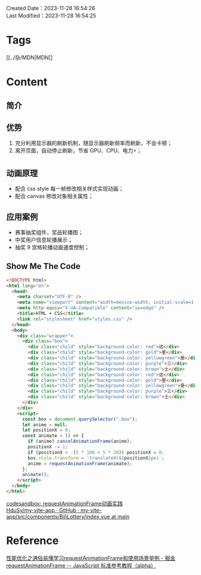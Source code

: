 Created Date：2023-11-28 16:54:26  
Last Modified：2023-11-28 16:54:25

# Tags

[[../杂/MDN|MDN]]

# Content

## 简介

## 优势

1. 充分利用显示器的刷新机制，随显示器刷新频率而刷新，不会卡顿；
2. 离开页面，自动停止刷新，节省 GPU、CPU、电力⚡️；

## 动画原理

- 配合 css style 每一帧修改相关样式实现动画；
- 配合 canvas 修改对象相关属性；

## 应用案例

- 赛事抽奖组件，奖品轮播图；
- 中奖用户信息轮播展示；
- 抽奖 9 宫格轮播动画速度控制；

## Show Me The Code

```html
<!DOCTYPE html>
<html lang="en">
  <head>
    <meta charset="UTF-8" />
    <meta name="viewport" content="width=device-width, initial-scale=1.0" />
    <meta http-equiv="X-UA-Compatible" content="ie=edge" />
    <title>HTML + CSS</title>
    <link rel="stylesheet" href="styles.css" />
  </head>
  <body>
    <div class="wrapper">
      <div class="box">
        <div class="child" style="background-color: red">这</div>
        <div class="child" style="background-color: gold">里</div>
        <div class="child" style="background-color: yellowgreen">是</div>
        <div class="child" style="background-color: purple">三</div>
        <div class="child" style="background-color: brown">土</div>
        <div class="child" style="background-color: red">这</div>
        <div class="child" style="background-color: gold">里</div>
        <div class="child" style="background-color: yellowgreen">是</div>
        <div class="child" style="background-color: purple">三</div>
        <div class="child" style="background-color: brown">土</div>
      </div>
    </div>
    <script>
      const box = document.querySelector(".box");
      let anime = null;
      let positionX = 0;
      const animate = () => {
        if (anime) cancelAnimationFrame(anime);
        positionX -= 1;
        if (positionX < -(5 * 100 + 5 * 20)) positionX = 0;
        box.style.transform = `translateX(${positionX}px)`;
        anime = requestAnimationFrame(animate);
      };
      animate();
    </script>
  </body>
</html>

```

[codesandbox: requestAnimationFrame动画实践](https://codesandbox.io/p/sandbox/requestanimationframedong-hua-shi-jian-yhwrdr?file=%2Findex.html)  
[HduSy/my-vite-app · GitHub · my-vite-app/src/components/BiliLottery/index.vue at main](https://github.com/HduSy/my-vite-app/blob/main/src/components/BiliLottery/index.vue)

# Reference

[性能优化之通俗易懂学习requestAnimationFrame和使用场景举例 - 掘金](https://juejin.cn/post/7190728064458817591)  
[requestAnimationFrame -- JavaScript 标准参考教程（alpha）](https://javascript.ruanyifeng.com/htmlapi/requestanimationframe.html)
